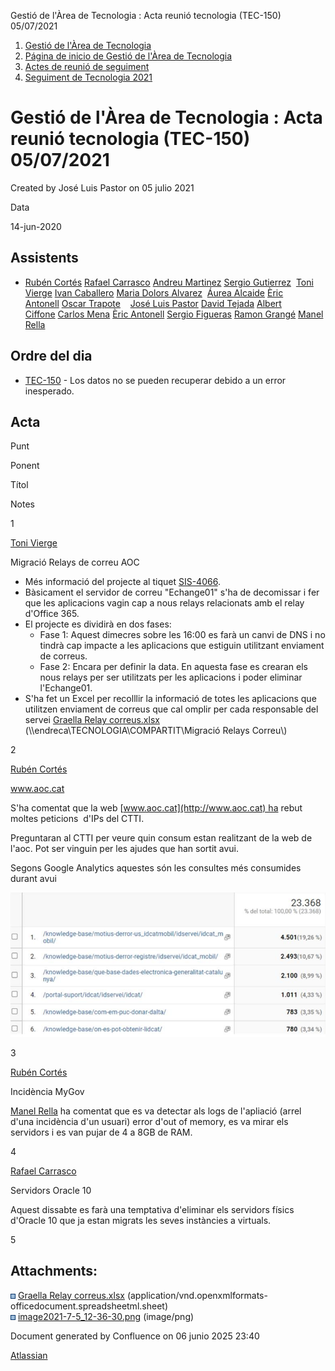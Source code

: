 Gestió de l'Àrea de Tecnologia : Acta reunió tecnologia (TEC-150) 05/07/2021  

1.  [Gestió de l'Àrea de Tecnologia](index.md)
2.  [Página de inicio de Gestió de l'Àrea de Tecnologia](13893786.md)
3.  [Actes de reunió de seguiment](34505308.md)
4.  [Seguiment de Tecnologia 2021](Seguiment-de-Tecnologia-2021_64979514.md)

Gestió de l'Àrea de Tecnologia : Acta reunió tecnologia (TEC-150) 05/07/2021
============================================================================

Created by José Luis Pastor on 05 julio 2021

Data

14-jun-2020

Assistents
----------

*   [Rubén Cortés](https://confluence.aoc.cat/display/~rcortes) [Rafael Carrasco](https://confluence.aoc.cat/display/~rcarrasco) [Andreu Martinez](https://confluence.aoc.cat/display/~amartinez) [Sergio Gutierrez](https://confluence.aoc.cat/display/~sgutierrez)  [Toni Vierge](https://confluence.aoc.cat/display/~tvierge) [Ivan Caballero](https://confluence.aoc.cat/display/~icaballero) [Maria Dolors Alvarez](https://confluence.aoc.cat/display/~mdalvarez)  [Áurea Alcaide](https://confluence.aoc.cat/display/~aalcaide) [Èric Antonell](https://confluence.aoc.cat/display/~eantonell) [Oscar Trapote](https://confluence.aoc.cat/display/~otrapote)    [José Luis Pastor](https://confluence.aoc.cat/display/~jlpastor) [David Tejada](https://confluence.aoc.cat/display/~dtejada) [Albert Ciffone](https://confluence.aoc.cat/display/~aciffone) [Carlos Mena](https://confluence.aoc.cat/display/~cmena) [Èric Antonell](https://confluence.aoc.cat/display/~eantonell) [Sergio Figueras](https://confluence.aoc.cat/display/~sfigueras) [Ramon Grangé](https://confluence.aoc.cat/display/~RGrange) [Manel Rella](https://confluence.aoc.cat/display/~mrella)
    

Ordre del dia
-------------

*   [TEC-150](https://contacte.aoc.cat/browse/TEC-150?src=confmacro) - Los datos no se pueden recuperar debido a un error inesperado.

Acta
----

Punt

Ponent

Títol

Notes

1

[Toni Vierge](https://confluence.aoc.cat/display/~tvierge)

Migració Relays de correu AOC

*   Més informació del projecte al tiquet [SIS-4066](https://contacte.aoc.cat/browse/SIS-4066 "Revisió configuració SPF de aoc.cat").
*   Bàsicament el servidor de correu "Echange01" s'ha de decomissar i fer que les aplicacions vagin cap a nous relays relacionats amb el relay d'Office 365.
*   El projecte es dividirà en dos fases:
    *   Fase 1: Aquest dimecres sobre les 16:00 es farà un canvi de DNS i no tindrà cap impacte a les aplicacions que estiguin utilitzant enviament de correus.
    *   Fase 2: Encara per definir la data. En aquesta fase es crearan els nous relays per ser utilitzats per les aplicacions i poder eliminar l'Echange01.
*   S'ha fet un Excel per recolllir la informació de totes les aplicacions que utilitzen enviament de correus que cal omplir per cada responsable del servei [Graella Relay correus.xlsx](attachments/41523579/41523767.xlsx) (\\\\endreca\\TECNOLOGIA\\COMPARTIT\\Migració Relays Correu\\)

2

[Rubén Cortés](https://confluence.aoc.cat/display/~rcortes)

www.aoc.cat

S'ha comentat que la web [www.aoc.cat](http://www.aoc.cat) ha rebut moltes peticions  d'IPs del CTTI.

Preguntaran al CTTI per veure quin consum estan realitzant de la web de l'aoc. Pot ser vinguin per les ajudes que han sortit avui. 

Segons Google Analytics aquestes són les consultes més consumides durant avui

![](attachments/41523579/41523768.png)

3

[Rubén Cortés](https://confluence.aoc.cat/display/~rcortes)

Incidència MyGov

[Manel Rella](https://confluence.aoc.cat/display/~mrella) ha comentat que es va detectar als logs de l'apliació (arrel d'una incidència d'un usuari) error d'out of memory, es va mirar els servidors i es van pujar de 4 a 8GB de RAM.

4

[Rafael Carrasco](https://confluence.aoc.cat/display/~rcarrasco)

Servidors Oracle 10

Aquest dissabte es farà una temptativa d'eliminar els servidors físics d'Oracle 10 que ja estan migrats les seves instàncies a virtuals.

5

  

  

  

Attachments:
------------

![](images/icons/bullet_blue.gif) [Graella Relay correus.xlsx](attachments/41523579/41523767.xlsx) (application/vnd.openxmlformats-officedocument.spreadsheetml.sheet)  
![](images/icons/bullet_blue.gif) [image2021-7-5\_12-36-30.png](attachments/41523579/41523768.png) (image/png)  

Document generated by Confluence on 06 junio 2025 23:40

[Atlassian](http://www.atlassian.com/)